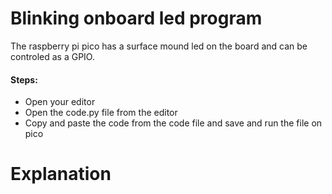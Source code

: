 # Blinking onboard led program

The raspberry pi pico has a surface mound led on the board and can be controled as a GPIO.
<h4>Steps:</h4>
<ul>
<li>Open your editor</li>
<li>Open the code.py file from the editor</li>
<li>Copy and paste the code from the code file and save and run the file on pico</li>
</ul>

# Explanation
